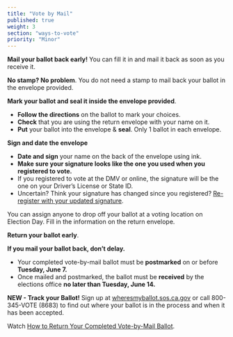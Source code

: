 ```yaml
---
title: "Vote by Mail"
published: true
weight: 3
section: "ways-to-vote"
priority: "Minor"
---
```


**Mail your ballot back early!** You can fill it in and mail it back as soon as you receive it. 

**No stamp? No problem**. You do not need a stamp to mail back your ballot in the envelope provided.

**Mark your ballot and seal it inside the envelope provided**. 
- **Follow the directions** on the ballot to mark your choices.
- **Check** that you are using the return envelope with your name on it.
- **Put** your ballot into the envelope & **seal**. Only 1 ballot in each envelope.

**Sign and date the envelope**
- **Date and sign** your name on the back of the envelope using ink.
- **Make sure your signature looks like the one you used when you registered to vote.** 
- If you registered to vote at the DMV or online, the signature will be the one on your Driver’s License or State ID.
- Uncertain? Think your signature has changed since you registered? [Re-register with your updated signature](http://registertovote.ca.gov/). 

You can assign anyone to drop off your ballot at a voting location on Election Day. Fill in the information on the return envelope.  

**Return your ballot early**.

**If you mail your ballot back, don’t delay.**  
- Your completed vote-by-mail ballot must be **postmarked** on or before **Tuesday, June 7.**
- Once mailed and postmarked, the ballot must be **received** by the elections office **no later than Tuesday, June 14.**

**NEW - Track your Ballot!** Sign up at [wheresmyballot.sos.ca.gov](https://california.ballottrax.net/voter/) or call 800-345-VOTE (8683) to find out where your ballot is in the process and when it has been accepted. 

Watch [How to Return Your Completed Vote-by-Mail Ballot](https://www.google.com/url?q=https://www.youtube.com/watch?v%3DhFH3YZrhBag%26feature%3Dyoutu.be&sa=D&ust=1576113195433000&usg=AFQjCNGr5kb0Ft2GLwC551ertzTHTcQlHg).